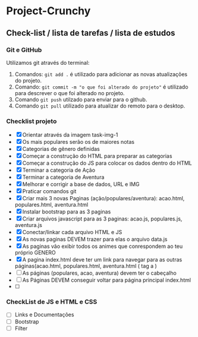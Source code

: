 # Project-Crunchy

## Check-list / lista de tarefas / lista de estudos

### Git e GitHub

Utilizamos git através do terminal:

1. Comandos: `git add .` é utilizado para adicionar as novas atualizações do projeto.
2. Comando: `git commit -m "o que foi alterado do projeto"` é utilizado para descrever o que foi alterado no projeto.
3. Comando `git push` utilzado para enviar para o github.
4. Comando `git pull` utilizado para atualizar do remoto para o desktop.

### Checklist projeto

* [X]  Orientar através da imagem task-img-1
* [X]  Os mais populares serão os de maiores notas
* [X]  Categorias de gênero definidas
* [X]  Começar a construção do HTML para preparar as categorias
* [X]  Começar a construção do JS para colocar os dados dentro do HTML
* [X]  Terminar a categoria de Ação
* [X]  Terminar a categoria de Aventura
* [X]  Melhorar e corrigir a base de dados, URL e IMG
* [X]  Praticar comandos git
* [X]  Criar mais 3 novas Paginas (ação/populares/aventura): acao.html, populares.html, aventura.html
* [X]  Instalar bootstrap para as 3 paginas
* [X]  Criar arquivos javascript para as 3 paginas: acao.js, populares.js, aventura.js
* [X]  Conectar/linkar cada arquivo HTML e JS
* [X]  As novas paginas DEVEM trazer para elas o arquivo data.js
* [X]  As paginas vão exibir todos os animes que conrespondem ao teu próprio GENERO
* [X]  A pagina index.html deve ter um link para navegar para as outras páginas(acao.html, populares.html, aventura.html ( tag a )
* [ ]  As páginas (populares, acao, aventura) devem ter o cabeçalho
* [ ]  As Páginas DEVEM conseguir voltar para página principal index.html
* [ ]

### CheckList de JS e HTML e CSS

* [ ]  Links e Documentações
* [ ]  Bootstrap
* [ ]  Filter</a>
